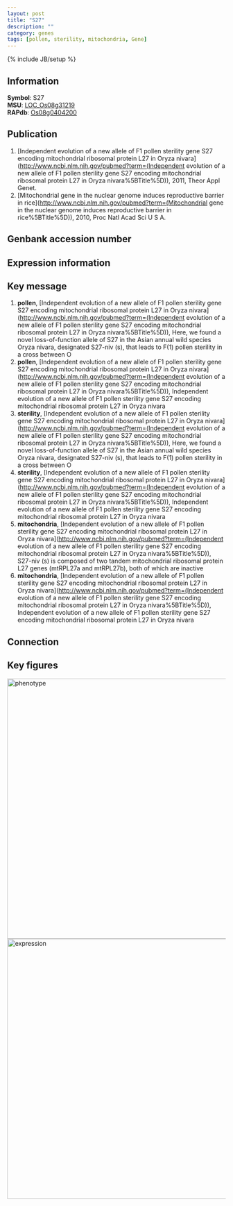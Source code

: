 ```yaml
---
layout: post
title: "S27"
description: ""
category: genes
tags: [pollen, sterility, mitochondria, Gene]
---
```

{% include JB/setup %}

## Information
__Symbol__: S27  
__MSU__: [LOC_Os08g31219](http://rice.plantbiology.msu.edu/cgi-bin/ORF_infopage.cgi?orf=LOC_Os08g31219)  
__RAPdb__: [Os08g0404200](http://rapdb.dna.affrc.go.jp/viewer/gbrowse_details/irgsp1?name=Os08g0404200)  

## Publication
1. [Independent evolution of a new allele of F1 pollen sterility gene S27 encoding mitochondrial ribosomal protein L27 in Oryza nivara](http://www.ncbi.nlm.nih.gov/pubmed?term=(Independent evolution of a new allele of F1 pollen sterility gene S27 encoding mitochondrial ribosomal protein L27 in Oryza nivara%5BTitle%5D)), 2011, Theor Appl Genet.
2. [Mitochondrial gene in the nuclear genome induces reproductive barrier in rice](http://www.ncbi.nlm.nih.gov/pubmed?term=(Mitochondrial gene in the nuclear genome induces reproductive barrier in rice%5BTitle%5D)), 2010, Proc Natl Acad Sci U S A.

## Genbank accession number

## Expression information

## Key message
1. __pollen__, [Independent evolution of a new allele of F1 pollen sterility gene S27 encoding mitochondrial ribosomal protein L27 in Oryza nivara](http://www.ncbi.nlm.nih.gov/pubmed?term=(Independent evolution of a new allele of F1 pollen sterility gene S27 encoding mitochondrial ribosomal protein L27 in Oryza nivara%5BTitle%5D)),  Here, we found a novel loss-of-function allele of S27 in the Asian annual wild species Oryza nivara, designated S27-niv (s), that leads to F(1) pollen sterility in a cross between O
2. __pollen__, [Independent evolution of a new allele of F1 pollen sterility gene S27 encoding mitochondrial ribosomal protein L27 in Oryza nivara](http://www.ncbi.nlm.nih.gov/pubmed?term=(Independent evolution of a new allele of F1 pollen sterility gene S27 encoding mitochondrial ribosomal protein L27 in Oryza nivara%5BTitle%5D)), Independent evolution of a new allele of F1 pollen sterility gene S27 encoding mitochondrial ribosomal protein L27 in Oryza nivara
3. __sterility__, [Independent evolution of a new allele of F1 pollen sterility gene S27 encoding mitochondrial ribosomal protein L27 in Oryza nivara](http://www.ncbi.nlm.nih.gov/pubmed?term=(Independent evolution of a new allele of F1 pollen sterility gene S27 encoding mitochondrial ribosomal protein L27 in Oryza nivara%5BTitle%5D)),  Here, we found a novel loss-of-function allele of S27 in the Asian annual wild species Oryza nivara, designated S27-niv (s), that leads to F(1) pollen sterility in a cross between O
4. __sterility__, [Independent evolution of a new allele of F1 pollen sterility gene S27 encoding mitochondrial ribosomal protein L27 in Oryza nivara](http://www.ncbi.nlm.nih.gov/pubmed?term=(Independent evolution of a new allele of F1 pollen sterility gene S27 encoding mitochondrial ribosomal protein L27 in Oryza nivara%5BTitle%5D)), Independent evolution of a new allele of F1 pollen sterility gene S27 encoding mitochondrial ribosomal protein L27 in Oryza nivara
5. __mitochondria__, [Independent evolution of a new allele of F1 pollen sterility gene S27 encoding mitochondrial ribosomal protein L27 in Oryza nivara](http://www.ncbi.nlm.nih.gov/pubmed?term=(Independent evolution of a new allele of F1 pollen sterility gene S27 encoding mitochondrial ribosomal protein L27 in Oryza nivara%5BTitle%5D)),  S27-niv (s) is composed of two tandem mitochondrial ribosomal protein L27 genes (mtRPL27a and mtRPL27b), both of which are inactive
6. __mitochondria__, [Independent evolution of a new allele of F1 pollen sterility gene S27 encoding mitochondrial ribosomal protein L27 in Oryza nivara](http://www.ncbi.nlm.nih.gov/pubmed?term=(Independent evolution of a new allele of F1 pollen sterility gene S27 encoding mitochondrial ribosomal protein L27 in Oryza nivara%5BTitle%5D)), Independent evolution of a new allele of F1 pollen sterility gene S27 encoding mitochondrial ribosomal protein L27 in Oryza nivara

## Connection

## Key figures
<img src="http://ricencode.github.io/images/S27.pheno.png" alt="phenotype"  style="width: 600px;"/>

<img src="http://ricencode.github.io/images/S27.exp.png" alt="expression"  style="width: 600px;"/>


